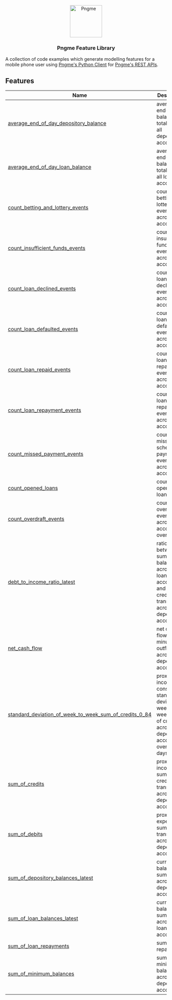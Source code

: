 <p align="center">
  <img src="https://admin.pngme.com/logo.png" alt="Pngme" width="100" height="100">
</p>

<h3 align="center">Pngme Feature Library</h3>

A collection of code examples which generate modelling features for a mobile phone user using [Pngme's Python Client](https://pypi.org/project/pngme-api/) for [Pngme's REST APIs](https://developers.api.pngme.com/reference/).

## Features

| Name                                                                                                            | Description                                                                                                                 |
| --------------------------------------------------------------------------------------------------------------- | --------------------------------------------------------------------------------------------------------------------------- |
| [average_end_of_day_depository_balance](lib/average_end_of_day_depository_balance)                              | average end-of-day balance total across all depository accounts                                                             |
| [average_end_of_day_loan_balance](lib/average_end_of_day_loan_balance)                                          | average end-of-day balance total across all loan accounts                                                                   |
| [count_betting_and_lottery_events](lib/count_betting_and_lottery_events)                                        | count of betting and lottery events across all accounts                                                                     |
| [count_insufficient_funds_events](lib/count_insufficient_funds_events)                                          | count of insufficient funds events across all accounts                                                                      |
| [count_loan_declined_events](lib/count_loan_declined_events)                                                    | count of loan declined events across all accounts                                                                           |
| [count_loan_defaulted_events](lib/count_loan_defaulted_events)                                                  | count of loan defaulted events across all accounts                                                                          |
| [count_loan_repaid_events](lib/count_loan_repaid_events)                                                        | count of loan fully repaid events across all accounts                                                                       |
| [count_loan_repayment_events](lib/count_loan_repayment_events)                                                  | count of loan repayment events across all accounts                                                                          |
| [count_missed_payment_events](lib/count_missed_payment_events)                                                  | count of missed scheduled payment events across all accounts                                                                |
| [count_opened_loans](lib/count_opened_loans)                                                                    | count of opened loans                                                                                                  |
| [count_overdraft_events](lib/count_overdraft_events)                                                            | count of overdraft events across all accounts over                                                                          |
| [debt_to_income_ratio_latest](lib/debt_to_income_ratio_latest)                                                  | ratio between the sum of balances across all loan accounts and sum of credit transactions across all depository accounts    |
| [net_cash_flow](lib/net_cash_flow)                                                                              | net cash flow (inflow minus outflow) across all depository accounts                                                         |
| [standard_deviation_of_week_to_week_sum_of_credits_0_84](lib/standard_deviation_of_week_to_week_sum_of_credits) | proxy for income consistency. standard deviation f week-to-week sum of credit across all depository accounts over 0-84 days |
| [sum_of_credits](lib/sum_of_credits)                                                                            | proxy for income. sum of credit transactions across all depository accounts                                                 |
| [sum_of_debits](lib/sum_of_debits)                                                                              | proxy for expense. sum of debit transactions across all depository accounts                                                 |
| [sum_of_depository_balances_latest](lib/sum_of_depository_balances_latest)                                      | current balance summed across all depository accounts                                                                       |
| [sum_of_loan_balances_latest](lib/sum_of_loan_balances_latest)                                                  | current balance summed across all loan accounts                                                                             |
| [sum_of_loan_repayments](lib/sum_of_loan_repayments)                                                            | sum of loan repayments                                                                                                      |
| [sum_of_minimum_balances](lib/sum_of_minimum_balances)                                                          | sum of minimum balances across all depository accounts                                                                      |